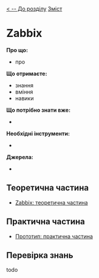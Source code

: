 [< -- До розділу](../README.md)         [Зміст](../../contents.md)

# Zabbix

**Про що:**

- про 

**Що отримаєте:**

- знання 
- вміння 
- навики 

**Що потрібно знати вже:**

- 

**Необхідні інструменти:**

- 

**Джерела:** 

- 

## Теоретична частина

- [Zabbix: теоретична частина](teor.md)

## Практична частина

- [Прототип: практична частина](lab.md)

## Перевірка знань

todo